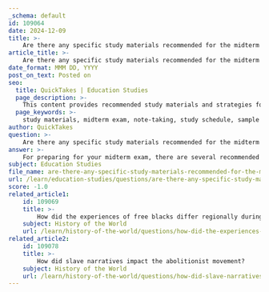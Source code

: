 ```yaml
---
_schema: default
id: 109064
date: 2024-12-09
title: >-
    Are there any specific study materials recommended for the midterm exam?
article_title: >-
    Are there any specific study materials recommended for the midterm exam?
date_format: MMM DD, YYYY
post_on_text: Posted on
seo:
  title: QuickTakes | Education Studies
  page_description: >-
    This content provides recommended study materials and strategies for effectively preparing for a midterm exam, including organized notes, personalized schedules, practice questions, and collaborative study approaches.
  page_keywords: >-
    study materials, midterm exam, note-taking, study schedule, sample questions, engage with teachers, study guides, flashcards, collaborative studying, preparation strategies
author: QuickTakes
question: >-
    Are there any specific study materials recommended for the midterm exam?
answer: >-
    For preparing for your midterm exam, there are several recommended study materials and strategies that can help you succeed:\n\n1. **Organized Study Materials**: It's crucial to organize your materials at least one week before the exam. This includes class notes, readings, and any other relevant resources. Cramming the night before is generally ineffective.\n\n2. **Note-Taking**: Taking good notes during lectures and discussions is essential. These notes serve as a valuable bank of study material that you can refer to when preparing for the exam.\n\n3. **Personalized Study Schedule**: Create a study schedule that breaks down the material into manageable sections. This will help you cover all topics systematically rather than trying to learn everything at once.\n\n4. **Sample Questions**: Practice with sample questions or past exam papers. This will familiarize you with the format of the questions and help you identify areas where you need more review.\n\n5. **Engage with Teachers**: Don’t hesitate to ask your teachers questions about the exam format and content. They can provide insights that will guide your study efforts.\n\n6. **Study Guides**: Utilize study guides that cover the specific units relevant to your course. For example, if your midterm includes topics from the Antebellum period, ensure you have access to study guides that focus on that era.\n\n7. **Flashcards**: Use tools like Quizlet to create flashcards for key terms and concepts. This can be particularly helpful for memorizing important dates, figures, and events from the Antebellum period.\n\n8. **Collaborative Study**: Consider forming a study group with classmates. Discussing topics with peers can enhance understanding and retention of the material.\n\nBy following these strategies and utilizing the appropriate study materials, you can effectively prepare for your midterm exam.
subject: Education Studies
file_name: are-there-any-specific-study-materials-recommended-for-the-midterm-exam.md
url: /learn/education-studies/questions/are-there-any-specific-study-materials-recommended-for-the-midterm-exam
score: -1.0
related_article1:
    id: 109069
    title: >-
        How did the experiences of free blacks differ regionally during the Antebellum period?
    subject: History of the World
    url: /learn/history-of-the-world/questions/how-did-the-experiences-of-free-blacks-differ-regionally-during-the-antebellum-period
related_article2:
    id: 109078
    title: >-
        How did slave narratives impact the abolitionist movement?
    subject: History of the World
    url: /learn/history-of-the-world/questions/how-did-slave-narratives-impact-the-abolitionist-movement
---
```


&nbsp;